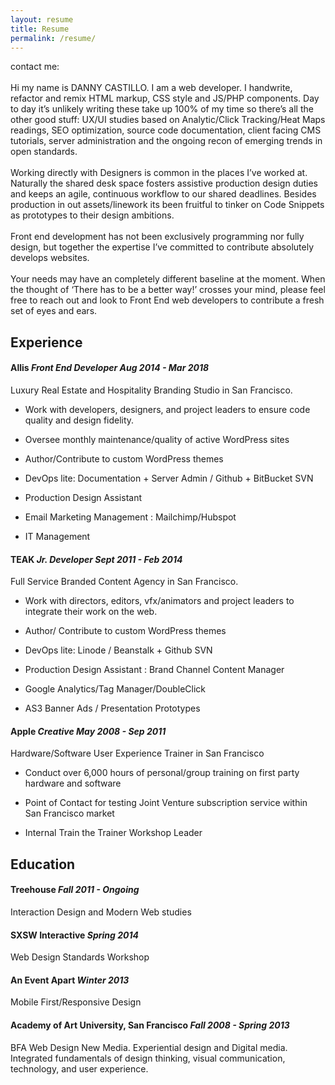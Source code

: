 ```yaml
---
layout: resume
title: Resume
permalink: /resume/
---
```


<p class="intro">contact me: <a class="resume__link" rel="nofollow"><span class="resume__email"></span></a><br><br>
Hi my name is DANNY CASTILLO. I am a web developer. I handwrite, refactor and remix HTML markup, CSS style and JS/PHP components. Day to day it’s unlikely writing these take up 100% of my time so there’s all the other good stuff: UX/UI studies based on Analytic/Click Tracking/Heat Maps readings, SEO optimization, source code documentation, client facing CMS tutorials, server administration and the ongoing recon of emerging trends in open standards.<br><br>
Working directly with Designers is common in the places I’ve worked at. Naturally the shared desk space fosters assistive production design duties and keeps an agile, continuous workflow to our shared deadlines. Besides production in out assets/linework its been fruitful to tinker on Code Snippets as prototypes to their design ambitions. <br><br>
Front end development has not been exclusively programming nor fully design, but together the expertise I’ve committed to contribute absolutely develops websites. <br><br>
Your needs may have an completely different baseline at the moment. When the thought of ‘There has to be a better way!’ crosses your mind, please feel free to reach out and look to Front End web developers to contribute a fresh set of eyes and ears.
</p>

<div class="resume__pic"></div>

<h2 id="experience">Experience</h2>

<h4 id="allis--aug-2014---mar-2018">Allis <em>Front End Developer Aug 2014 - Mar 2018</em></h4>

<p>Luxury Real Estate and Hospitality Branding Studio in San Francisco.</p>

<ul>
  <li>
    <p>Work with developers, designers, and project leaders to ensure code quality and design fidelity.</p>
  </li>
  <li>
    <p>Oversee monthly maintenance/quality of active WordPress sites</p>
  </li>
  <li>
    <p>Author/Contribute to custom WordPress themes</p>
  </li>
  <li>
    <p>DevOps lite: Documentation + Server Admin / Github + BitBucket SVN</p>
  </li>
  <li>
    <p>Production Design Assistant</p>
  </li>
  <li>
    <p>Email Marketing Management : Mailchimp/Hubspot</p>
  </li>
  <li>
    <p>IT Management</p>
  </li>
</ul>

<h4 id="teak--sept-2011---feb-2014">TEAK <em>Jr. Developer Sept 2011 - Feb 2014</em></h4>

<p>Full Service Branded Content Agency in San Francisco.</p>

<ul>
  <li>
    <p>Work with directors, editors, vfx/animators and project leaders to integrate their work on the web.</p>
  </li>
  <li>
    <p>Author/ Contribute to custom WordPress themes</p>
  </li>
  <li>
    <p>DevOps lite: Linode / Beanstalk + Github SVN</p>
  </li>
  <li>
    <p>Production Design Assistant : Brand Channel Content Manager</p>
  </li>
  <li>
    <p>Google Analytics/Tag Manager/DoubleClick</p>
  </li>
  <li>
    <p>AS3 Banner Ads / Presentation Prototypes</p>
  </li>
</ul>

<h4 id="apple--may-2008---sep-2011">Apple <em>Creative May 2008 - Sep 2011</em></h4>

<p>Hardware/Software User Experience Trainer in San Francisco</p>

<ul>
  <li>
    <p>Conduct over 6,000 hours of personal/group training on first party hardware and software</p>
  </li>
  <li>
    <p>Point of Contact for testing Joint Venture subscription service within San Francisco market</p>
  </li>
  <li>
    <p>Internal Train the Trainer Workshop Leader</p>
  </li>
</ul>

<h2 id="education">Education</h2>

<h4 id="treehouse--fall-2011---ongoing">Treehouse <em>Fall 2011 - Ongoing</em></h4>

<p>Interaction Design and Modern Web studies</p>

<h4 id="sxsw-interactive--spring-2014">SXSW Interactive <em>Spring 2014</em></h4>

<p>Web Design Standards Workshop</p>

<h4 id="an-event-apart--winter-2013">An Event Apart <em>Winter 2013</em></h4>

<p>Mobile First/Responsive Design</p>

<h4 id="academy-of-art-university--fall-2008---spring-2013">Academy of Art University, San Francisco <em>Fall 2008 - Spring 2013</em></h4>

<p>BFA Web Design New Media. Experiential design and Digital media. Integrated fundamentals of design thinking, visual communication, technology, and user experience. </p>
